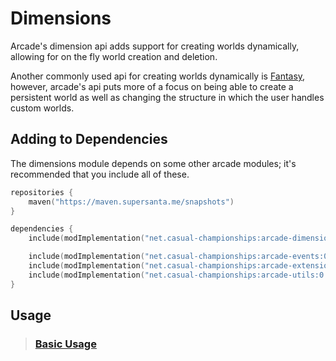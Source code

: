 # Dimensions

Arcade's dimension api adds support for creating worlds dynamically, allowing for
on the fly world creation and deletion.

Another commonly used api for creating worlds dynamically is [Fantasy](https://github.com/NucleoidMC/fantasy),
however, arcade's api puts more of a focus on being able to create a persistent world
as well as changing the structure in which the user handles custom worlds.

## Adding to Dependencies

The dimensions module depends on some other arcade modules; it's recommended that you
include all of these.

```kts
repositories {
    maven("https://maven.supersanta.me/snapshots")
}

dependencies {
    include(modImplementation("net.casual-championships:arcade-dimensions:0.3.0-alpha.34+1.21.1")!!)

    include(modImplementation("net.casual-championships:arcade-events:0.3.0-alpha.34+1.21.1")!!)
    include(modImplementation("net.casual-championships:arcade-extensions:0.3.0-alpha.34+1.21.1")!!)
    include(modImplementation("net.casual-championships:arcade-utils:0.3.0-alpha.34+1.21.1")!!)
}
```

## Usage

> ### [Basic Usage](basic-usage.md)